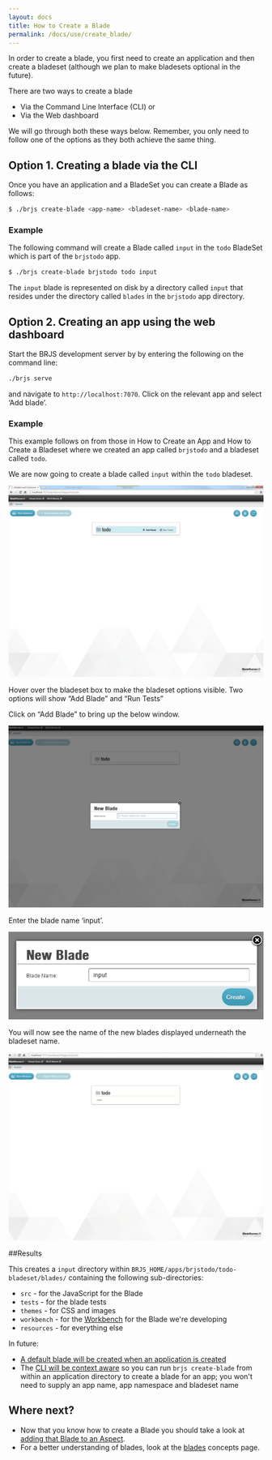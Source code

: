 ```yaml
---
layout: docs
title: How to Create a Blade
permalink: /docs/use/create_blade/
---
```


In order to create a blade, you first need to create an application and then create a bladeset (although we plan to make bladesets optional in the future).

There are two ways to create a blade

- Via the Command Line Interface (CLI) or
- Via the Web dashboard

We will go through both these ways below. Remember, you only need to follow one of the options as they both achieve the same thing.

## Option 1. Creating a blade via the CLI

Once you have an application and a BladeSet you can create a Blade as follows:

```bash
$ ./brjs create-blade <app-name> <bladeset-name> <blade-name>
```
### Example

The following command will create a Blade called `input` in the `todo` BladeSet which is part of the `brjstodo` app.

```bash
$ ./brjs create-blade brjstodo todo input
```

The `input` blade is represented on disk by a directory called `input` that resides under the directory called `blades` in the `brjstodo` app directory.

## Option 2. Creating an app using the web dashboard

Start the BRJS development server by by entering the following on the command line:

```bash
./brjs serve
```

and navigate to `http://localhost:7070`. Click on the relevant app and select ‘Add blade’.

### Example

This example follows on from those in How to Create an App and How to Create a Bladeset where we created an app called `brjstodo` and a bladeset called `todo`.

We are now going to create a blade called `input` within the `todo` bladeset.

![](/docs/use/img/create-blade-todo-bladeset.png)

Hover over the bladeset box to make the bladeset options visible. Two options will show “Add Blade” and “Run Tests”

Click on “Add Blade” to bring up the below window.

![](/docs/use/img/create-blade-new.png)

Enter the blade name ‘input’.

![](/docs/use/img/create-blade-input.png)

You will now see the name of the new blades displayed underneath the bladeset name.

![](/docs/use/img/create-blade-input-icon.png)

##Results

This creates a `input` directory within `BRJS_HOME/apps/brjstodo/todo-bladeset/blades/` containing the following sub-directories:

- `src` - for the JavaScript for the Blade
- `tests` - for the blade tests
- `themes` - for CSS and images
- `workbench` - for the [Workbench](/docs/concepts/workbenches/) for the Blade we're developing
- `resources` - for everything else


<div class="alert alert-info">
<p>
In future:
</p>

<ul>
  <li><a href="https://github.com/BladeRunnerJS/brjs/issues/3">A default blade will be created when an application is created</a></li>
  <li>The <a href="https://github.com/BladeRunnerJS/brjs/issues/1">CLI will be context aware</a> so you can run <code>brjs create-blade</code> from within an application directory to create a blade for an app; you won't need to supply an app name, app namespace and bladeset name</li>
</ul>

</div>

## Where next?

- Now that you know how to create a Blade you should take a look at [adding that Blade to an Aspect](/docs/use/add_blade_to_aspect/).
- For a better understanding of blades, look at the [blades](/docs/concepts/blades/) concepts page.
